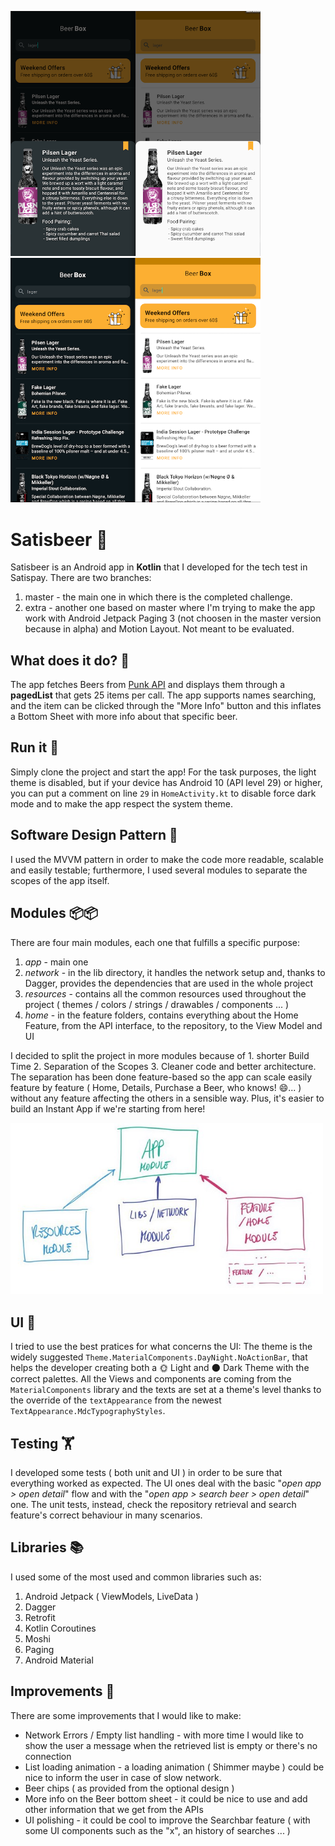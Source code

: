 <img src="https://github.com/davidmarinangeli/SatisBeer/blob/master/githubmedia/search_screenshot.png?raw=true" width="400"/>  <img src="https://github.com/davidmarinangeli/SatisBeer/blob/master/githubmedia/sheet_screenshot.png?raw=true" width="400"/>


# Satisbeer 🍻
Satisbeer is an Android app in **Kotlin** that I developed for the tech test in Satispay. 
There are two branches:
1. master - the main one in which there is the completed challenge.
2. extra - another one based on master where I'm trying to make the app work with Android Jetpack Paging 3 (not choosen in the master version because in alpha) and Motion Layout. Not meant to be evaluated.

## What does it do? 🤔
The app fetches Beers from [Punk API](https://punkapi.com/documentation/v2) and displays them through a **pagedList** that gets 25 items per call. The app supports names searching, and the item can be clicked through the "More Info" button and this inflates a Bottom Sheet with more info about that specific beer.

## Run it 🏃
Simply clone the project and start the app! For the task purposes, the light theme is disabled, but if your device has Android 10 (API level 29) or higher, you can put a comment
on line `29` in `HomeActivity.kt` to disable force dark mode and to make the app respect the system theme.

## Software Design Pattern 🏢
I used the MVVM pattern in order to make the code more readable, scalable and easily testable; furthermore, I used several modules to separate the scopes of the app itself.

## Modules 📦📦
There are four main modules, each one that fulfills a specific purpose:
1. *app* - main one
2. *network* - in the lib directory, it handles the network setup and, thanks to Dagger, provides the dependencies that are used in the whole project
3. *resources* - contains all the common resources used throughout the project ( themes / colors / strings / drawables / components ... )
4. *home* - in the feature folders, contains everything about the Home Feature, from the API interface, to the repository, to the View Model and UI
 
I decided to split the project in more modules because of 1. shorter Build Time 2. Separation of the Scopes 3. Cleaner code and better architecture. 
The separation has been done feature-based so the app can scale easily feature by feature ( Home, Details, Purchase a Beer, who knows! 😄... ) without any feature affecting
the others in a sensible way. Plus, it's easier to build an Instant App if we're starting from here!

<img src="https://github.com/davidmarinangeli/SatisBeer/blob/master/githubmedia/app_architecture.jpg?raw=true" width="500"/>

## UI 🎨
I tried to use the best pratices for what concerns the UI: The theme is the widely suggested `Theme.MaterialComponents.DayNight.NoActionBar`, that helps the developer creating both a 🌞 Light and 🌑 Dark Theme with the correct
palettes. All the Views and components are coming from the `MaterialComponents` library and the texts are set at a theme's level thanks to the override of the `textAppearance` from
the newest `TextAppearance.MdcTypographyStyles`.

## Testing 🏋
I developed some tests ( both unit and UI ) in order to be sure that everything worked as expected. The UI ones deal with the basic "<i>open app > open detail</i>" flow and with the "<i>open app > search beer > open detail</i>" one.
The unit tests, instead, check the repository retrieval and search feature's correct behaviour in many scenarios.

## Libraries 📚
I used some of the most used and common libraries such as:
 1. Android Jetpack ( ViewModels, LiveData )
 2. Dagger
 3. Retrofit
 4. Kotlin Coroutines
 5. Moshi
 6. Paging
 7. Android Material
 
## Improvements 📶

There are some improvements that I would like to make:
 - Network Errors / Empty list handling - with more time I would like to show the user a message when the retrieved list is empty or there's no connection
 - List loading animation - a loading animation ( Shimmer maybe ) could be nice to inform the user in case of slow network.
 - Beer chips ( as provided from the optional design )
 - More info on the Beer bottom sheet - it could be nice to use and add other information that we get from the APIs
 - UI polishing - it could be cool to improve the Searchbar feature ( with some UI components such as the "x", an history of searches ... )
